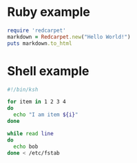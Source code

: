 # Ruby example
```ruby
require 'redcarpet'
markdown = Redcarpet.new("Hello World!")
puts markdown.to_html
```

# Shell example
```sh
#!/bin/ksh

for item in 1 2 3 4 
do
  echo "I am item ${i}"
done

while read line
do
  echo bob
done < /etc/fstab
```
